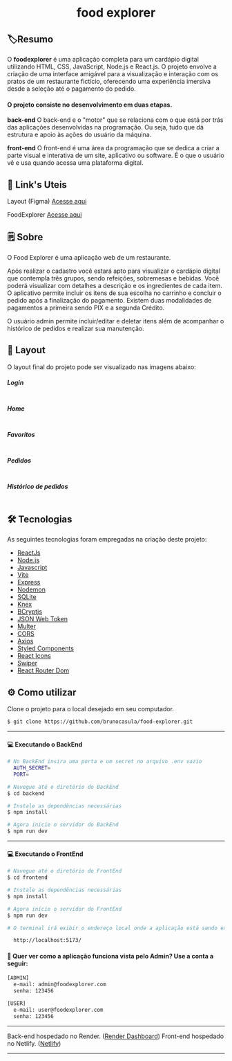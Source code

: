 
<div align="center">  
  <img src="./frontend/src/assets/logo.svg" alt="" />
  <h1>food explorer</h1>  
</div>

## 🏷️Resumo
 
O <b>foodexplorer</b> é uma aplicação completa para um cardápio digital utilizando HTML, CSS, JavaScript, Node.js e React.js. O projeto envolve a criação de uma interface amigável para a visualização e interação com os pratos de um restaurante fictício, oferecendo uma experiência imersiva desde a seleção até o pagamento do pedido.

#### O projeto consiste no desenvolvimento em duas etapas.

<b>back-end</b>
O back-end e o "motor" que se relaciona com o que está por trás das aplicações desenvolvidas na programação. Ou seja, tudo que dá estrutura e apoio às ações do usuário da máquina.

<b>front-end</b>
O front-end é uma área da programação que se dedica a criar a parte visual e interativa de um site, aplicativo ou software. É o que o usuário vê e usa quando acessa uma plataforma digital.

## 🔗 Link's Uteis
Layout (Figma)
[Acesse aqui](https://www.figma.com/community/file/1196874589259687769)

FoodExplorer
[Acesse aqui](https://foodexplorer-bc.netlify.app/)

## 🗒️ Sobre

O Food Explorer é uma aplicação web de um restaurante.

Após realizar o cadastro você estará apto para visualizar o cardápio digital que contempla três grupos, sendo refeições, sobremesas e bebidas. 
Você poderá visualizar com detalhes a descrição e os ingredientes de cada item.
O aplicativo permite incluir os itens de sua escolha no carrinho e concluir o pedido após a finalização do pagamento.
Existem duas modalidades de pagamentos a primeira sendo PIX e a segunda Crédito.

O usuário admin permite incluir/editar e deletar itens além de acompanhar o histórico de pedidos e realizar sua manutenção.

## 🎨 Layout
O layout final do projeto pode ser visualizado nas imagens abaixo:
##### Login
<img src="./frontend/src/assets/public/login.png" alt="" />

##### Home
<img src="./frontend/src/assets/public/home.png" alt="" />

##### Favoritos
<img src="./frontend/src/assets/public/favorite.png" alt="" />

##### Pedidos
<img src="./frontend/src/assets/public/history.png" alt="" />

##### Histórico de pedidos
<img src="./frontend/src/assets/public/order.png" alt="" />

## 🛠 Tecnologias

As seguintes tecnologias foram empregadas na criação deste projeto:

- [ReactJs](https://reactjs.org)
- [Node.js](https://nodejs.org/en/)
- [Javascript](https://developer.mozilla.org/pt-BR/docs/Web/JavaScript)
- [Vite](https://vitejs.dev/)
- [Express](https://expressjs.com)
- [Nodemon](https://nodemon.io/)
- [SQLite](https://www.sqlite.org/index.html)
- [Knex](https://knexjs.org/)
- [BCryptjs](https://www.npmjs.com/package/bcryptjs)
- [JSON Web Token](https://www.npmjs.com/package/jsonwebtoken)
- [Multer](https://www.npmjs.com/package/multer)
- [CORS](https://www.npmjs.com/package/cors)
- [Axios](https://www.npmjs.com/package/axios)
- [Styled Components](https://styled-components.com/)
- [React Icons](https://react-icons.github.io/react-icons/)
- [Swiper](https://swiperjs.com/)
- [React Router Dom](https://react-icons.github.io/react-icons/)

## ⚙️ Como utilizar

Clone o projeto para o local desejado em seu computador.

```bash
$ git clone https://github.com/brunocasula/food-explorer.git
```

---

#### 💻 Executando o BackEnd
```bash
# No BackEnd insira uma porta e um secret no arquivo .env vazio
  AUTH_SECRET=
  PORT=

# Navegue até o diretório do BackEnd
$ cd backend

# Instale as dependências necessárias
$ npm install

# Agora inicie o servidor do BackEnd
$ npm run dev
```

---

#### 💻 Executando o FrontEnd
```bash
# Navegue até o diretório do FrontEnd
$ cd frontend

# Instale as dependências necessárias
$ npm install

# Agora inicie o servidor do FrontEnd
$ npm run dev

# O terminal irá exibir o endereço local onde a aplicação está sendo executada. Basta digitar o mesmo endereço em seu navegador preferido. O endereço usado na criação do projeto foi este:

  http://localhost:5173/
```

#### 🔑 Quer ver como a aplicação funciona vista pelo Admin? Use a conta a seguir:

```bash
[ADMIN]
  e-mail: admin@foodexplorer.com
  senha: 123456

[USER]
  e-mail: user@foodexplorer.com
  senha: 123456
```

---

Back-end hospedado no Render. ([Render Dashboard](https://dashboard.render.com/))
Front-end hospedado no Netlify. ([Netlify](https://www.netlify.com/))

---
